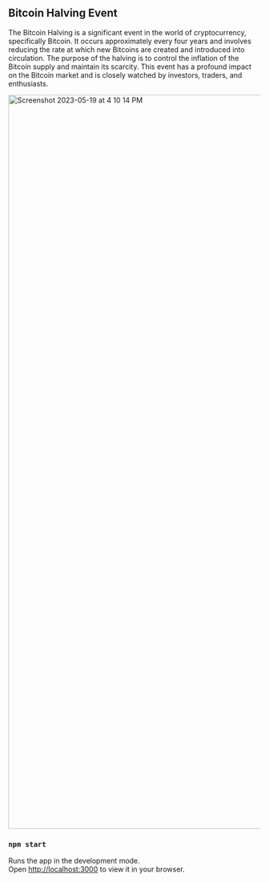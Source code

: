 ## Bitcoin Halving Event

The Bitcoin Halving is a significant event in the world of cryptocurrency, specifically Bitcoin. It occurs approximately every four years and involves reducing the rate at which new Bitcoins are created and introduced into circulation. The purpose of the halving is to control the inflation of the Bitcoin supply and maintain its scarcity. This event has a profound impact on the Bitcoin market and is closely watched by investors, traders, and enthusiasts.

<img width="1466" alt="Screenshot 2023-05-19 at 4 10 14 PM" src="https://github.com/aaryansharmaa/bitcoin-halving/assets/90211344/a7fcabc6-70f2-4a38-b14a-df6ba8c65352">




### `npm start`

Runs the app in the development mode.\
Open [http://localhost:3000](http://localhost:3000) to view it in your browser.

